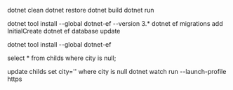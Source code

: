 dotnet clean
dotnet restore
dotnet build
dotnet run

dotnet tool install --global dotnet-ef --version 3.\*
dotnet ef migrations add InitialCreate
dotnet ef database update

dotnet tool install --global dotnet-ef

select \* from childs where city is null;

update childs set city='' where city is null
dotnet watch run --launch-profile https
